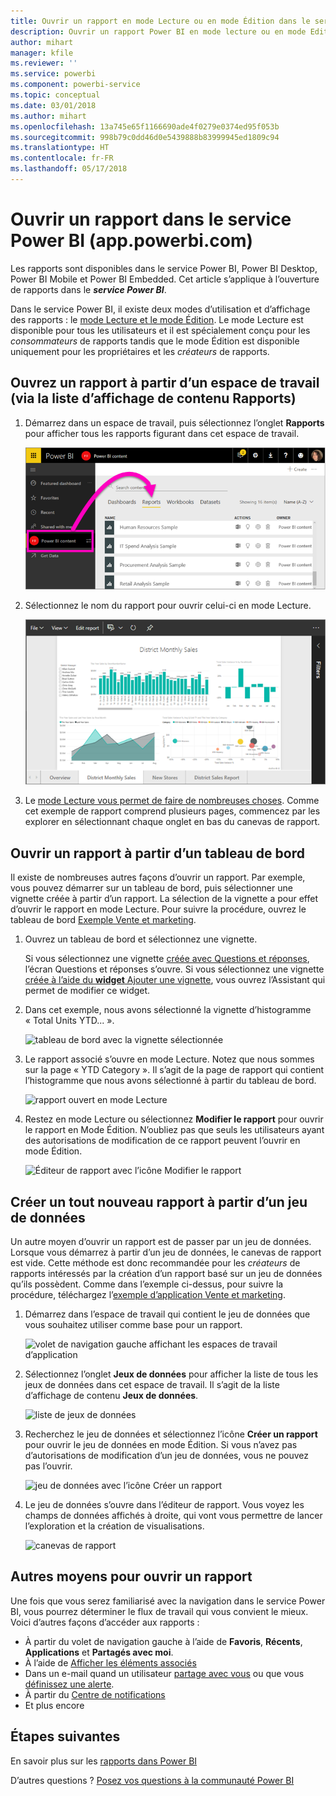 ```yaml
---
title: Ouvrir un rapport en mode Lecture ou en mode Édition dans le service Power BI
description: Ouvrir un rapport Power BI en mode lecture ou en mode Edition
author: mihart
manager: kfile
ms.reviewer: ''
ms.service: powerbi
ms.component: powerbi-service
ms.topic: conceptual
ms.date: 03/01/2018
ms.author: mihart
ms.openlocfilehash: 13a745e65f1166690ade4f0279e0374ed95f053b
ms.sourcegitcommit: 998b79c0dd46d0e5439888b83999945ed1809c94
ms.translationtype: HT
ms.contentlocale: fr-FR
ms.lasthandoff: 05/17/2018
---
```

# <a name="open-a-report-in-power-bi-service-apppowerbicom"></a>Ouvrir un rapport dans le service Power BI (app.powerbi.com)
Les rapports sont disponibles dans le service Power BI, Power BI Desktop, Power BI Mobile et Power BI Embedded. Cet article s’applique à l’ouverture de rapports dans le ***service Power BI***.

Dans le service Power BI, il existe deux modes d’utilisation et d’affichage des rapports : le [mode Lecture et le mode Édition](service-reading-view-and-editing-view.md). Le mode Lecture est disponible pour tous les utilisateurs et il est spécialement conçu pour les *consommateurs* de rapports tandis que le mode Édition est disponible uniquement pour les propriétaires et les *créateurs* de rapports. 

## <a name="open-a-report-from-a-workspace-via-the-reports-content-view-list"></a>Ouvrez un rapport à partir d’un espace de travail (via la liste d’affichage de contenu **Rapports**)

1. Démarrez dans un espace de travail, puis sélectionnez l’onglet **Rapports** pour afficher tous les rapports figurant dans cet espace de travail.  
   
   ![onglet Rapports d’un espace de travail](media/service-report-open/power-bi-open-report.png)
2. Sélectionnez le nom du rapport pour ouvrir celui-ci en mode Lecture.  
   
    ![rapport en mode Lecture](media/service-report-open/power-bi-reading-view.png)
3. Le [mode Lecture vous permet de faire de nombreuses choses](service-reading-view-and-editing-view.md).  Comme cet exemple de rapport comprend plusieurs pages, commencez par les explorer en sélectionnant chaque onglet en bas du canevas de rapport. 

## <a name="open-a-report-from-a-dashboard"></a>Ouvrir un rapport à partir d’un tableau de bord
Il existe de nombreuses autres façons d’ouvrir un rapport. Par exemple, vous pouvez démarrer sur un tableau de bord, puis sélectionner une vignette créée à partir d’un rapport.  La sélection de la vignette a pour effet d’ouvrir le rapport en mode Lecture. Pour suivre la procédure, ouvrez le tableau de bord [Exemple Vente et marketing](sample-datasets.md).

1. Ouvrez un tableau de bord et sélectionnez une vignette.

   Si vous sélectionnez une vignette [créée avec Questions et réponses](service-dashboard-pin-tile-from-q-and-a.md), l’écran Questions et réponses s’ouvre. Si vous sélectionnez une vignette [créée à l’aide du **widget**  Ajouter une vignette](service-dashboard-add-widget.md), vous ouvrez l’Assistant qui permet de modifier ce widget.  

2.  Dans cet exemple, nous avons sélectionné la vignette d’histogramme « Total Units YTD... ».

    ![tableau de bord avec la vignette sélectionnée](media/service-report-open/power-bi-dashboard.png)

3.  Le rapport associé s’ouvre en mode Lecture. Notez que nous sommes sur la page « YTD Category ». Il s’agit de la page de rapport qui contient l’histogramme que nous avons sélectionné à partir du tableau de bord.

    ![rapport ouvert en mode Lecture](media/service-report-open/power-bi-report.png)

4. Restez en mode Lecture ou sélectionnez **Modifier le rapport** pour ouvrir le rapport en Mode Édition. N’oubliez pas que seuls les utilisateurs ayant des autorisations de modification de ce rapport peuvent l’ouvrir en mode Édition.

    ![Éditeur de rapport avec l’icône Modifier le rapport](media/service-report-open/power-bi-edit-report.png)

## <a name="create-a-brand-new-report-from-a-dataset"></a>Créer un tout nouveau rapport à partir d’un jeu de données
Un autre moyen d’ouvrir un rapport est de passer par un jeu de données. Lorsque vous démarrez à partir d’un jeu de données, le canevas de rapport est vide. Cette méthode est donc recommandée pour les *créateurs* de rapports intéressés par la création d’un rapport basé sur un jeu de données qu’ils possèdent. Comme dans l’exemple ci-dessus, pour suivre la procédure, téléchargez l’[exemple d’application Vente et marketing](sample-datasets.md).

1. Démarrez dans l’espace de travail qui contient le jeu de données que vous souhaitez utiliser comme base pour un rapport.

   ![volet de navigation gauche affichant les espaces de travail d’application](media/service-report-open/power-bi-workspace.png)

2. Sélectionnez l’onglet **Jeux de données** pour afficher la liste de tous les jeux de données dans cet espace de travail. Il s’agit de la liste d’affichage de contenu **Jeux de données**.
   
   ![liste de jeux de données](media/service-report-open/power-bi-dataset.png)

1. Recherchez le jeu de données et sélectionnez l’icône **Créer un rapport** pour ouvrir le jeu de données en mode Édition. Si vous n’avez pas d’autorisations de modification d’un jeu de données, vous ne pouvez pas l’ouvrir. 
   
    ![jeu de données avec l’icône Créer un rapport](media/service-report-open/power-bi-create-report.png)

3. Le jeu de données s’ouvre dans l’éditeur de rapport. Vous voyez les champs de données affichés à droite, qui vont vous permettre de lancer l’exploration et la création de visualisations. 

   ![canevas de rapport](media/service-report-open/power-bi-blank-canvas.png)

##  <a name="still-more-ways-to-open-a-report"></a>Autres moyens pour ouvrir un rapport
Une fois que vous serez familiarisé avec la navigation dans le service Power BI, vous pourrez déterminer le flux de travail qui vous convient le mieux. Voici d’autres façons d’accéder aux rapports :
- À partir du volet de navigation gauche à l’aide de **Favoris**, **Récents**, **Applications** et **Partagés avec moi**. 
- À l’aide de [Afficher les éléments associés](service-related-content.md)
- Dans un e-mail quand un utilisateur [partage avec vous](service-share-reports.md) ou que vous [définissez une alerte](service-set-data-alerts.md).    
- À partir du [Centre de notifications](service-notification-center.md)    
- Et plus encore

## <a name="next-steps"></a>Étapes suivantes
En savoir plus sur les [rapports dans Power BI](service-reports.md)

D’autres questions ? [Posez vos questions à la communauté Power BI](http://community.powerbi.com/)  

